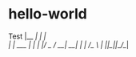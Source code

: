 # hello-world
Test
|__   __|      | |  
    | | ___  ___| |_ 
    | |/ _ \/ __| __|
    | |  __/\__ \ |_ 
    |_|\___||___/\__|
                     
                     

